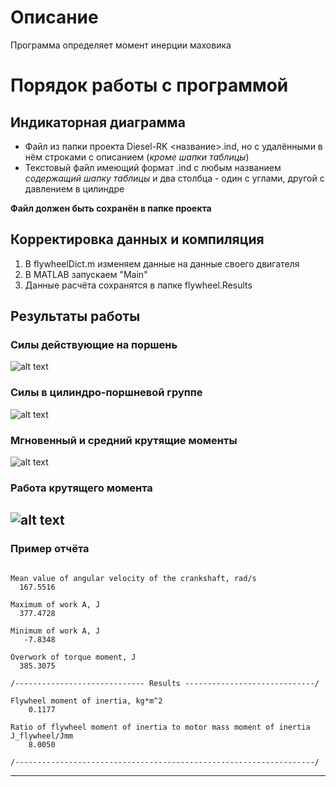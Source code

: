 # Описание
Программа определяет момент инерции маховика

# Порядок работы с программой
## Индикаторная диаграмма
- Файл из папки проекта Diesel-RK <название>.ind, но с удалёнными в нём строками с описанием (*кроме шапки таблицы*)
- Текстовый файл имеющий формат .ind с любым названием *содержащий шапку таблицы* и два столбца - один с углами, другой с давлением в цилиндре

**Файл должен быть сохранён в папке проекта**
## Корректировка данных и компиляция
1) В flywheelDict.m изменяем данные на данные своего двигателя
2) В MATLAB запускаем "Main"
3) Данные расчёта сохранятся в папке flywheel.Results

## Результаты работы
### Силы действующие на поршень
![alt text](https://github.com/StasF1/READMEPictures/blob/master/flywheel/forcesInCombustor.png)

### Силы в цилиндро-поршневой группе
![alt text](https://github.com/StasF1/READMEPictures/blob/master/flywheel/forcesTZK.png)

### Мгновенный и средний крутящие моменты
![alt text](https://github.com/StasF1/READMEPictures/blob/master/flywheel/torqueMoment.png)

### Работа крутящего момента
![alt text](https://github.com/StasF1/READMEPictures/blob/master/flywheel/workOfMoment.png)
---
### Пример отчёта
<pre><code>
Mean value of angular velocity of the crankshaft, rad/s
  167.5516

Maximum of work A, J
  377.4728

Minimum of work A, J
   -7.8348

Overwork of torque moment, J
  385.3075

/----------------------------- Results -----------------------------/
 
Flywheel moment of inertia, kg*m^2
    0.1177

Ratio of flywheel moment of inertia to motor mass moment of inertia
J_flywheel/Jmm
    8.0050

/-------------------------------------------------------------------/
</code></pre>
---
